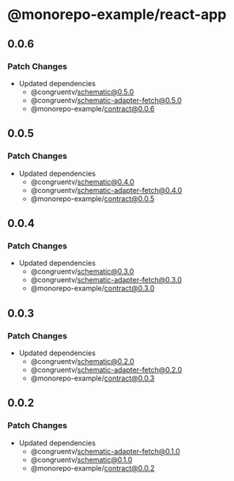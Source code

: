 # @monorepo-example/react-app

## 0.0.6

### Patch Changes

- Updated dependencies
  - @congruentv/schematic@0.5.0
  - @congruentv/schematic-adapter-fetch@0.5.0
  - @monorepo-example/contract@0.0.6

## 0.0.5

### Patch Changes

- Updated dependencies
  - @congruentv/schematic@0.4.0
  - @congruentv/schematic-adapter-fetch@0.4.0
  - @monorepo-example/contract@0.0.5

## 0.0.4

### Patch Changes

- Updated dependencies
  - @congruentv/schematic@0.3.0
  - @congruentv/schematic-adapter-fetch@0.3.0
  - @monorepo-example/contract@0.3.0

## 0.0.3

### Patch Changes

- Updated dependencies
  - @congruentv/schematic@0.2.0
  - @congruentv/schematic-adapter-fetch@0.2.0
  - @monorepo-example/contract@0.0.3

## 0.0.2

### Patch Changes

- Updated dependencies
  - @congruentv/schematic-adapter-fetch@0.1.0
  - @congruentv/schematic@0.1.0
  - @monorepo-example/contract@0.0.2

